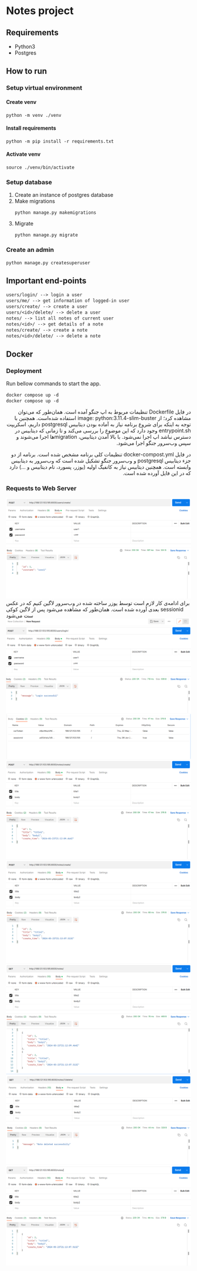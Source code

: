 # Notes project

## Requirements
- Python3
- Postgres

## How to run

### Setup virtual environment

#### Create venv
```
python -m venv ./venv
```

#### Install requirements
```
python -m pip install -r requirements.txt
```

#### Activate venv
```
source ./venv/bin/activate
```

### Setup database
1. Create an instance of postgres database
2. Make migrations
    ```
    python manage.py makemigrations
    ```
3. Migrate
    ```
    python manage.py migrate
    ```

### Create an admin
```
python manage.py createsuperuser
```

## Important end-points
```
users/login/ --> login a user
users/me/ --> get information of logged-in user
users/create/ --> create a user
users/<id>/delete/ --> delete a user
notes/ --> list all notes of current user
notes/<id>/ --> get details of a note
notes/create/ --> create a note
notes/<id>/delete/ --> delete a note
```

## Docker

### Deployment

Run bellow commands to start the app.
```shell
docker compose up -d
docker compose up -d
``` 

<div dir="rtl">
در فایل Dockerfile تنظیمات مربوط به اپ جنگو آمده است. همان‌طور که می‌توان مشاهده کرد؛
از image: python:3.11.4-slim-buster استفاده شده‌است.
همچنین با توجه به اینکه برای شروع برنامه نیاز به آماده بودن دیتابیس postgresql داریم،
اسکریپت entrypoint.sh وجود دارد که این موضوع را بررسی می‌کند و تا زمانی که دیتابیس در دسترس نباشد اپ اجرا نمی‌شود.
با بالا آمدن دیتابیس، migrationها اجرا می‌شوند و سپس وب‌سرور جنگو اجرا می‌شود.

در فایل docker-compost.yml تنظیمات کلی برنامه مشخص شده است.
برنامه از دو جزء دیتابیس postgresql و وب‌سرور جنگو تشکیل شده است که وب‌سرور به دیتابیس وابسته است.
همچنین دیتابیس نیاز به کانفیگ اولیه (یوزر، پسورد، نام دیتابیس و ...) دارد که در این فایل آورده شده است.

</div>


### Requests to Web Server

<img src="statics/1.png">
برای ادامه‌ی کار لازم است توسط یوزر ساخته شده در وب‌سرور لاگین کنیم که در عکس بعدی آورده شده است. همان‌طور که مشاهده می‌شود پس از لاگین کوکی sessionid ست می‌شود
<img src="statics/2.png">
<img src="statics/3.png">
<img src="statics/4.png">
<img src="statics/5.png">
<img src="statics/6.png">
<img src="statics/7.png">
<img src="statics/8.png">
